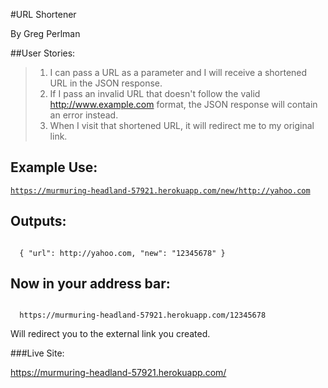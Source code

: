 
#URL Shortener


By Greg Perlman

##User Stories:

>  1.  I can pass a URL as a parameter and I will receive a shortened URL in the JSON response.
>  2.  If I pass an invalid URL that doesn't follow the valid http://www.example.com format, the JSON response will contain an error instead.
>  3.  When I visit that shortened URL, it will redirect me to my original link.

## Example Use:

<code>https://murmuring-headland-57921.herokuapp.com/new/http://yahoo.com</code>

## Outputs:

<code>
  { "url": http://yahoo.com, "new": "12345678" }
</code>

## Now in your address bar:

<code>
  https://murmuring-headland-57921.herokuapp.com/12345678
</code>

Will redirect you to the external link you created.


###Live Site:

https://murmuring-headland-57921.herokuapp.com/
